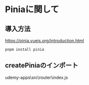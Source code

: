 # Piniaに関して

## 導入方法
https://pinia.vuejs.org/introduction.html

```
pnpm install pinia
```
## createPiniaのインポート
udemy-apps\src\router\index.js